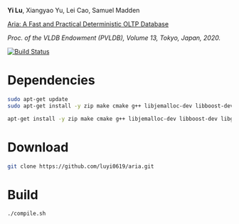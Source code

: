 **Yi Lu**, Xiangyao Yu, Lei Cao, Samuel Madden

[Aria: A Fast and Practical Deterministic OLTP Database]()

*Proc. of the VLDB Endowment (PVLDB), Volume 13, Tokyo, Japan, 2020.*

[![Build Status](https://travis-ci.org/luyi0619/aria.svg?branch=master)](https://travis-ci.org/luyi0619/aria)

# Dependencies

```sh
sudo apt-get update
sudo apt-get install -y zip make cmake g++ libjemalloc-dev libboost-dev libgoogle-glog-dev

apt-get install -y zip make cmake g++ libjemalloc-dev libboost-dev libgoogle-glog-dev vim net-tools
```

# Download

```sh
git clone https://github.com/luyi0619/aria.git
```

# Build

```
./compile.sh
```
